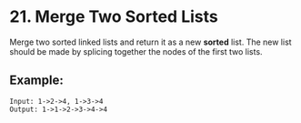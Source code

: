 # 21. Merge Two Sorted Lists
Merge two sorted linked lists and return it as a new **sorted** list. The new list should be made by splicing together the nodes of the first two lists.

## Example:

```
Input: 1->2->4, 1->3->4
Output: 1->1->2->3->4->4
```
